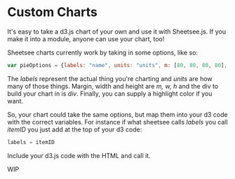 # Custom Charts

It's easy to take a d3.js chart of your own and use it with Sheetsee.js. If you make it into a module, anyone can use your chart, too!

Sheetsee charts currently work by taking in some options, like so:

```javascript
var pieOptions = {labels: "name", units: "units", m: [80, 80, 80, 80], w: 600, h: 400, div: "#pieChart", hiColor: "#14ECC8"}
```

The _labels_ represent the actual thing you're charting and _units_ are how many of those things. Margin, width and height are _m, w, h_ and the div to build your chart in is _div_. Finally, you can supply a highlight color if you want.

So, your chart could take the same options, but map them into your d3 code with the correct variables. For instance if what sheetsee calls _labels_ you call _itemID_ you just add at the top of your d3 code:

```javascript
labels = itemID
```

Include your d3.js code with the HTML and call it.

WIP
